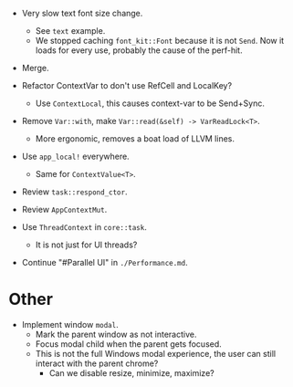 * Very slow text font size change.
    - See `text` example.
    - We stopped caching `font_kit::Font` because it is not `Send`.
      Now it loads for every use, probably the cause of the perf-hit.
* Merge.

* Refactor ContextVar to don't use RefCell and LocalKey?
    - Use `ContextLocal`, this causes context-var to be Send+Sync.
* Remove `Var::with`, make `Var::read(&self) -> VarReadLock<T>`.
    - More ergonomic, removes a boat load of LLVM lines.
* Use `app_local!` everywhere.
    - Same for `ContextValue<T>`.

* Review `task::respond_ctor`.
* Review `AppContextMut`.
* Use `ThreadContext` in `core::task`.
    - It is not just for UI threads?
* Continue "#Parallel UI" in `./Performance.md`.

# Other

* Implement window `modal`.
    - Mark the parent window as not interactive.
    - Focus modal child when the parent gets focused.
    - This is not the full Windows modal experience, the user can still interact with the parent chrome?
        - Can we disable resize, minimize, maximize?